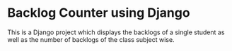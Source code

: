# Backlog Counter using Django
This is a Django project which displays the backlogs of a single student as well as the number of backlogs of the class subject wise.
